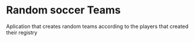 # Random soccer Teams
Aplication that creates random teams according to the players that created their registry
